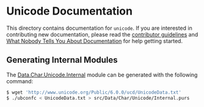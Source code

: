 # Unicode Documentation

This directory contains documentation for `unicode`. If you are interested in contributing new documentation, please read the [contributor guidelines](../CONTRIBUTING.md) and [What Nobody Tells You About Documentation](https://documentation.divio.com) for help getting started.

## Generating Internal Modules

The [Data.Char.Unicode.Internal](../src/Data/Char/Unicode/Internal.purs) module can be generated with the following command:

```sh
$ wget 'http://www.unicode.org/Public/6.0.0/ucd/UnicodeData.txt'
$ ./ubconfc < UnicodeData.txt > src/Data/Char/Unicode/Internal.purs
```